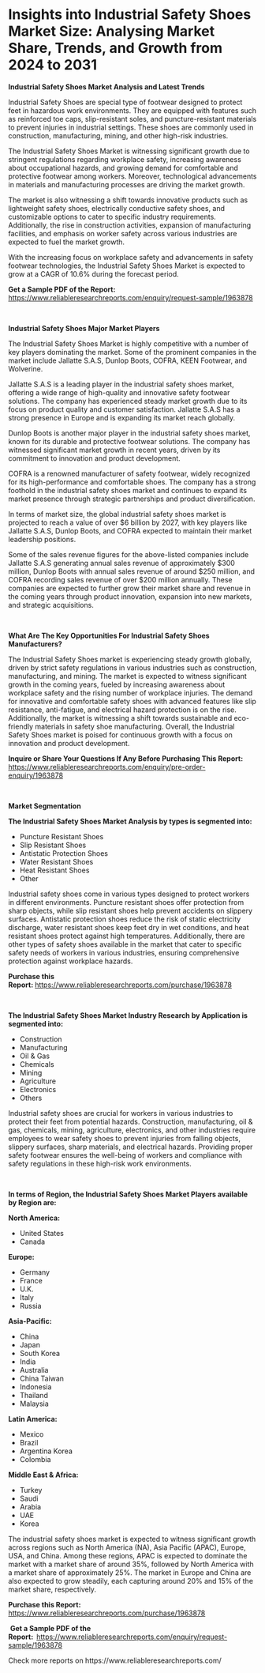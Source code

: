 <p><h1>Insights into Industrial Safety Shoes Market Size: Analysing Market Share, Trends, and Growth from 2024 to 2031</h1></p><p><strong>Industrial Safety Shoes Market Analysis and Latest Trends</strong></p>
<p><p>Industrial Safety Shoes are special type of footwear designed to protect feet in hazardous work environments. They are equipped with features such as reinforced toe caps, slip-resistant soles, and puncture-resistant materials to prevent injuries in industrial settings. These shoes are commonly used in construction, manufacturing, mining, and other high-risk industries.</p><p>The Industrial Safety Shoes Market is witnessing significant growth due to stringent regulations regarding workplace safety, increasing awareness about occupational hazards, and growing demand for comfortable and protective footwear among workers. Moreover, technological advancements in materials and manufacturing processes are driving the market growth.</p><p>The market is also witnessing a shift towards innovative products such as lightweight safety shoes, electrically conductive safety shoes, and customizable options to cater to specific industry requirements. Additionally, the rise in construction activities, expansion of manufacturing facilities, and emphasis on worker safety across various industries are expected to fuel the market growth.</p><p>With the increasing focus on workplace safety and advancements in safety footwear technologies, the Industrial Safety Shoes Market is expected to grow at a CAGR of 10.6% during the forecast period.</p></p>
<p><strong>Get a Sample PDF of the Report:&nbsp;</strong> <a href="https://www.reliableresearchreports.com/enquiry/request-sample/1963878">https://www.reliableresearchreports.com/enquiry/request-sample/1963878</a></p>
<p>&nbsp;</p>
<p><strong>Industrial Safety Shoes Major Market Players</strong></p>
<p><p>The Industrial Safety Shoes Market is highly competitive with a number of key players dominating the market. Some of the prominent companies in the market include Jallatte S.A.S, Dunlop Boots, COFRA, KEEN Footwear, and Wolverine.</p><p>Jallatte S.A.S is a leading player in the industrial safety shoes market, offering a wide range of high-quality and innovative safety footwear solutions. The company has experienced steady market growth due to its focus on product quality and customer satisfaction. Jallatte S.A.S has a strong presence in Europe and is expanding its market reach globally.</p><p>Dunlop Boots is another major player in the industrial safety shoes market, known for its durable and protective footwear solutions. The company has witnessed significant market growth in recent years, driven by its commitment to innovation and product development.</p><p>COFRA is a renowned manufacturer of safety footwear, widely recognized for its high-performance and comfortable shoes. The company has a strong foothold in the industrial safety shoes market and continues to expand its market presence through strategic partnerships and product diversification.</p><p>In terms of market size, the global industrial safety shoes market is projected to reach a value of over $6 billion by 2027, with key players like Jallatte S.A.S, Dunlop Boots, and COFRA expected to maintain their market leadership positions.</p><p>Some of the sales revenue figures for the above-listed companies include Jallatte S.A.S generating annual sales revenue of approximately $300 million, Dunlop Boots with annual sales revenue of around $250 million, and COFRA recording sales revenue of over $200 million annually. These companies are expected to further grow their market share and revenue in the coming years through product innovation, expansion into new markets, and strategic acquisitions.</p></p>
<p>&nbsp;</p>
<p><strong>What Are The Key Opportunities For Industrial Safety Shoes Manufacturers?</strong></p>
<p><p>The Industrial Safety Shoes market is experiencing steady growth globally, driven by strict safety regulations in various industries such as construction, manufacturing, and mining. The market is expected to witness significant growth in the coming years, fueled by increasing awareness about workplace safety and the rising number of workplace injuries. The demand for innovative and comfortable safety shoes with advanced features like slip resistance, anti-fatigue, and electrical hazard protection is on the rise. Additionally, the market is witnessing a shift towards sustainable and eco-friendly materials in safety shoe manufacturing. Overall, the Industrial Safety Shoes market is poised for continuous growth with a focus on innovation and product development.</p></p>
<p><strong>Inquire or Share Your Questions If Any Before Purchasing This Report:</strong> <a href="https://www.reliableresearchreports.com/enquiry/pre-order-enquiry/1963878">https://www.reliableresearchreports.com/enquiry/pre-order-enquiry/1963878</a></p>
<p>&nbsp;</p>
<p><strong>Market Segmentation</strong></p>
<p><strong>The Industrial Safety Shoes Market Analysis by types is segmented into:</strong></p>
<p><ul><li>Puncture Resistant Shoes</li><li>Slip Resistant Shoes</li><li>Antistatic Protection Shoes</li><li>Water Resistant Shoes</li><li>Heat Resistant Shoes</li><li>Other</li></ul></p>
<p><p>Industrial safety shoes come in various types designed to protect workers in different environments. Puncture resistant shoes offer protection from sharp objects, while slip resistant shoes help prevent accidents on slippery surfaces. Antistatic protection shoes reduce the risk of static electricity discharge, water resistant shoes keep feet dry in wet conditions, and heat resistant shoes protect against high temperatures. Additionally, there are other types of safety shoes available in the market that cater to specific safety needs of workers in various industries, ensuring comprehensive protection against workplace hazards.</p></p>
<p><strong>Purchase this Report:&nbsp;</strong><a href="https://www.reliableresearchreports.com/purchase/1963878">https://www.reliableresearchreports.com/purchase/1963878</a></p>
<p>&nbsp;</p>
<p><strong>The Industrial Safety Shoes Market Industry Research by Application is segmented into:</strong></p>
<p><ul><li>Construction</li><li>Manufacturing</li><li>Oil & Gas</li><li>Chemicals</li><li>Mining</li><li>Agriculture</li><li>Electronics</li><li>Others</li></ul></p>
<p><p>Industrial safety shoes are crucial for workers in various industries to protect their feet from potential hazards. Construction, manufacturing, oil & gas, chemicals, mining, agriculture, electronics, and other industries require employees to wear safety shoes to prevent injuries from falling objects, slippery surfaces, sharp materials, and electrical hazards. Providing proper safety footwear ensures the well-being of workers and compliance with safety regulations in these high-risk work environments.</p></p>
<p>&nbsp;</p>
<p><strong>In terms of Region, the Industrial Safety Shoes Market Players available by Region are:</strong></p>
<p>
    <p> <strong> North America: </strong>
        <ul>
            <li>United States</li>
            <li>Canada</li>
        </ul>
        </p> 
    <p> <strong> Europe: </strong>
        <ul>
            <li>Germany</li>
            <li>France</li>
            <li>U.K.</li>
            <li>Italy</li>
            <li>Russia</li>
        </ul>
        </p> 
    <p> <strong> Asia-Pacific: </strong>
        <ul>
            <li>China</li>
            <li>Japan</li>
            <li>South Korea</li>
            <li>India</li>
            <li>Australia</li>
            <li>China Taiwan</li>
            <li>Indonesia</li>
            <li>Thailand</li>
            <li>Malaysia</li>
        </ul>
        </p> 
    <p> <strong> Latin America: </strong>
        <ul>
            <li>Mexico</li>
            <li>Brazil</li>
            <li>Argentina Korea</li>
            <li>Colombia</li>
        </ul>
        </p> 
    <p> <strong> Middle East & Africa: </strong>
        <ul>
            <li>Turkey</li>
            <li>Saudi</li>
            <li>Arabia</li>
            <li>UAE</li>
            <li>Korea</li>
        </ul>
    </p>
    </p>
<p><p>The industrial safety shoes market is expected to witness significant growth across regions such as North America (NA), Asia Pacific (APAC), Europe, USA, and China. Among these regions, APAC is expected to dominate the market with a market share of around 35%, followed by North America with a market share of approximately 25%. The market in Europe and China are also expected to grow steadily, each capturing around 20% and 15% of the market share, respectively.</p></p>
<p><strong>Purchase this Report: </strong><a href="https://www.reliableresearchreports.com/purchase/1963878">https://www.reliableresearchreports.com/purchase/1963878</a></p>
<p>&nbsp;<strong>Get a Sample PDF of the Report:&nbsp;&nbsp;</strong><a href="https://www.reliableresearchreports.com/enquiry/request-sample/1963878">https://www.reliableresearchreports.com/enquiry/request-sample/1963878</a></p>
<p><strong></strong></p>
<p>Check more reports on https://www.reliableresearchreports.com/</p>